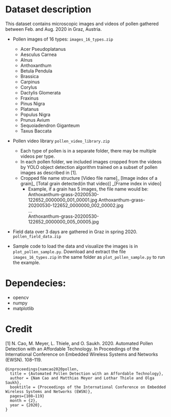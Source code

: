 # Dataset description
This dataset contains microscopic images and videos of pollen gathered between Feb. and Aug. 2020 in Graz, Austria.
- Pollen images of 16 types: `images_16_types.zip` 
	- Acer Pseudoplatanus
	- Aesculus Carnea
	- Alnus
	- Anthoxanthum
	- Betula Pendula
	- Brassica
	- Carpinus
	- Corylus
	- Dactylis Glomerata
	- Fraxinus
	- Pinus Nigra	
	- Platanus
	- Populus Nigra
	- Prunus Avium
	- Sequoiadendron Giganteum
	- Taxus Baccata
	
- Pollen video library `pollen_video_library.zip`
	- Each type of pollen is in a separate folder, there may be multiple videos per type.
	- In each pollen folder, we included images cropped from the videos by YOLO object detection algorithm trained on a subset of pollen images as described in [1].  
	- Cropped file name structure [Video file name]_ [Image index of a grain]_ [Total grain detected(in that video)] _[Frame index in video]
		- Example, if a grain has 5 images, the file name would be:\
			Anthoxanthum-grass-20200530-122652_0000000_001_00001.jpg
			Anthoxanthum-grass-20200530-122652_0000000_002_00002.jpg \
			... \
			Anthoxanthum-grass-20200530-122652_0000000_005_00005.jpg

- Field data over 3 days are gathered in Graz in spring 2020. `pollen_field_data.zip`

- Sample code to load the data and visualize the images is in `plot_pollen_sample.py`. Download and extract the file `images_16_types.zip` in the same folder as `plot_pollen_sample.py` to run the example.


# Dependecies:
- opencv
- numpy
- matplotlib

# Credit
[1] N. Cao, M. Meyer, L. Thiele, and O. Saukh. 2020. Automated Pollen Detection with an Affordable Technology. In Proceedings of the International Conference on Embedded Wireless Systems and Networks (EWSN). 108–119.
```
@inproceedings{namcao2020pollen,
  title = {Automated Pollen Detection with an Affordable Technology},
  author = {Nam Cao and Matthias Meyer and Lothar Thiele and Olga Saukh},
  booktitle = {Proceedings of the International Conference on Embedded Wireless Systems and Networks (EWSN)},
  pages={108–119}
  month = {2},	
  year = {2020},
}
```  
